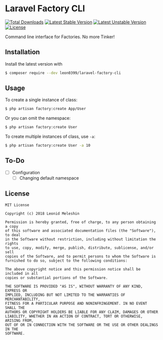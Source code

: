 # Laravel Factory CLI

[![Total Downloads](https://poser.pugx.org/leon0399/laravel-factory-cli/downloads)](https://packagist.org/packages/leon0399/laravel-factory-cli)
[![Latest Stable Version](https://poser.pugx.org/leon0399/laravel-factory-cli/v/stable)](https://packagist.org/packages/leon0399/laravel-factory-cli)
[![Latest Unstable Version](https://poser.pugx.org/leon0399/laravel-factory-cli/v/unstable)](https://packagist.org/packages/leon0399/laravel-factory-cli)
[![License](https://poser.pugx.org/leon0399/laravel-factory-cli/license)](https://packagist.org/packages/leon0399/laravel-factory-cli)

Command line interface for Factories. No more Tinker!

## Installation

Install the latest version with

```bash
$ composer require --dev leon0399/laravel-factory-cli
```

## Usage

To create a single instance of class:

```bash
$ php artisan factory:create App/User
```

Or you can omit the namespace:

```bash
$ php artisan factory:create User
```

To create multiple instances of class, use `-a`:

```bash
$ php artisan factory:create User -a 10
```

## To-Do

- [ ] Configuration
  - [ ] Changing default namespace

## License

    MIT License

    Copyright (c) 2018 Leonid Meleshin

    Permission is hereby granted, free of charge, to any person obtaining a copy
    of this software and associated documentation files (the "Software"), to deal
    in the Software without restriction, including without limitation the rights
    to use, copy, modify, merge, publish, distribute, sublicense, and/or sell
    copies of the Software, and to permit persons to whom the Software is
    furnished to do so, subject to the following conditions:

    The above copyright notice and this permission notice shall be included in all
    copies or substantial portions of the Software.

    THE SOFTWARE IS PROVIDED "AS IS", WITHOUT WARRANTY OF ANY KIND, EXPRESS OR
    IMPLIED, INCLUDING BUT NOT LIMITED TO THE WARRANTIES OF MERCHANTABILITY,
    FITNESS FOR A PARTICULAR PURPOSE AND NONINFRINGEMENT. IN NO EVENT SHALL THE
    AUTHORS OR COPYRIGHT HOLDERS BE LIABLE FOR ANY CLAIM, DAMAGES OR OTHER
    LIABILITY, WHETHER IN AN ACTION OF CONTRACT, TORT OR OTHERWISE, ARISING FROM,
    OUT OF OR IN CONNECTION WITH THE SOFTWARE OR THE USE OR OTHER DEALINGS IN THE
    SOFTWARE.
